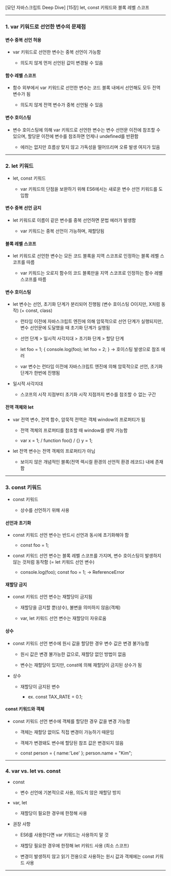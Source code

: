 [모던 자바스크립트 Deep Dive]
[15장] let, const 키워드와 블록 레벨 스코프

---

### 1. var 키워드로 선언한 변수의 문제점

#### 변수 중복 선언 허용

- var 키워드로 선언한 변수는 중복 선언이 가능함

	- 의도치 않게 먼저 선언된 값이 변경될 수 있음

#### 함수 레벨 스코프

- 함수 외부에서 var 키워드로 선언한 변수는 코드 블록 내에서 선언해도 모두 전역 변수가 됨
	
	- 의도치 않게 전역 변수가 중복 선언될 수 있음

#### 변수 호이스팅

- 변수 호이스팅에 의해 var 키워드로 선언한 변수는 변수 선언문 이전에 참조할 수 있으며, 할당문 이전에 변수를 참조하면 언제나 undefined를 반환함

	- 에러는 없지만 흐름상 맞지 않고 가독성을 떨어뜨리며 오류 발생 여지가 있음

---

### 2. let 키워드

- let, const 키워드

	- var 키워드의 단점을 보완하기 위해 ES6에서는 새로운 변수 선언 키워드를 도입함

#### 변수 중복 선언 금지

- let 키워드로 이름이 같은 변수를 중복 선언하면 문법 에러가 발생함

	- var 키워드는 중복 선언이 가능하며, 재할당됨

#### 블록 레벨 스코프

- let 키워드로 선언한 변수는 모든 코드 블록을 지역 스코프로 인정하는 블록 레벨 스코프를 따름

	- var 키워드는 오로지 함수의 코드 블록만을 지역 스코프로 인정하는 함수 레벨 스코프를 따름

#### 변수 호이스팅

- let 변수는 선언, 초기화 단계가 분리되어 진행됨 (변수 호이스팅 O이지만, X처럼 동작) (+ const, class)

	- 런타임 이전에 자바스크립트 엔진에 의해 암묵적으로 선언 단계가 실행되지만, 변수 선언문에 도달했을 때 초기화 단계가 실행됨
	
	- 선언 단계 > 일시적 사각지대 > 초기화 단계 > 할당 단계
	
	- let foo = 1; { console.log(foo); let foo = 2; } -> 호이스팅 발생으로 참조 에러
	
	- var 변수는 런타임 이전에 자바스크립트 엔진에 의해 암묵적으로 선언, 초기화 단계가 한번에 진행됨

- 일시적 사각지대

	- 스코프의 시작 지점부터 초기화 시작 지점까지 변수를 참조할 수 없는 구간

#### 전역 객체와 let

- var 전역 변수, 전역 함수, 암묵적 전역은 객체 window의 프로퍼티가 됨

	- 전역 객체의 프로퍼티를 참조할 때 window를 생략 가능함

	- var x = 1; / function foo() / {} y = 1;
	
- let 전역 변수는 전역 객체의 프로퍼티가 아님

	- 보이지 않은 개념적인 블록(전역 렉시컬 환경의 선언적 환경 레코드) 내에 존재함

---

### 3. const 키워드

- const 키워드

	- 상수를 선언하기 위해 사용

#### 선언과 초기화

- const 키워드 선언 변수는 반드시 선언과 동시에 초기화해야 함
	
	- const foo = 1;
		
- const 키워드 선언 변수는 블록 레벨 스코프를 가지며, 변수 호이스팅이 발생하지 않는 것처럼 동작함 (= let 키워드 선언 변수)

	- console.log(foo); const foo = 1; -> ReferenceError

#### 재할당 금지

- const 키워드 선언 변수는 재할당이 금지됨

	- 재할당을 금지할 뿐(상수), 불변을 의미하지 않음(객체)

	- var, let 키워드 선언 변수는 재할당이 자유로움
	
#### 상수

- const 키워드 선언 변수에 원시 값을 할당한 경우 변수 값은 변경 불가능함

	- 원시 값은 변경 불가능한 값으로, 재할당 없인 방법이 없음
	
	- 변수는 재할당이 있지만, const에 의해 재할당이 금지된 상수가 됨

- 상수

	- 재할당이 금지된 변수
	
		- ex. const TAX_RATE = 0.1;

#### const 키워드와 객체

- const 키워드 선언 변수에 객체를 할당한 경우 값을 변경 가능함

	- 객체는 재할당 없이도 직접 변경이 가능하기 때문임
	
	- 객체가 변경돼도 변수에 할당된 참조 값은 변경되지 않음
	
	- const person = { name:'Lee' }; person.name = "Kim";

---

### 4. var vs. let vs. const

- const

	- 변수 선언에 기본적으로 사용, 의도치 않은 재할당 방지
	
- var, let

	- 재할당이 필요한 경우에 한정해 사용

- 권장 사항

	- ES6를 사용한다면 var 키워드는 사용하지 말 것
	
	- 재할당 필요한 경우에 한정해 let 키워드 사용 (최소 스코프)
	
	- 변경이 발생하지 않고 읽기 전용으로 사용하는 원시 값과 객체에는 const 키워드 사용
	
---
